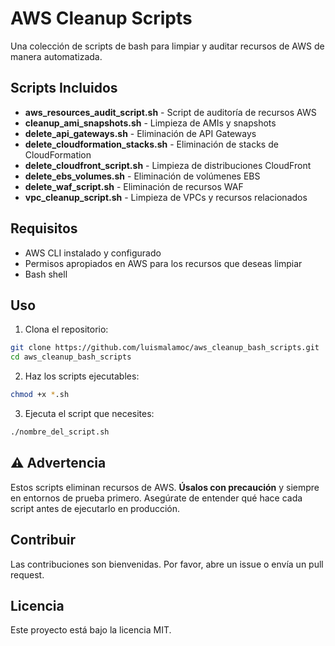 # AWS Cleanup Scripts

Una colección de scripts de bash para limpiar y auditar recursos de AWS de manera automatizada.

## Scripts Incluidos

- **aws_resources_audit_script.sh** - Script de auditoría de recursos AWS
- **cleanup_ami_snapshots.sh** - Limpieza de AMIs y snapshots
- **delete_api_gateways.sh** - Eliminación de API Gateways
- **delete_cloudformation_stacks.sh** - Eliminación de stacks de CloudFormation
- **delete_cloudfront_script.sh** - Limpieza de distribuciones CloudFront
- **delete_ebs_volumes.sh** - Eliminación de volúmenes EBS
- **delete_waf_script.sh** - Eliminación de recursos WAF
- **vpc_cleanup_script.sh** - Limpieza de VPCs y recursos relacionados

## Requisitos

- AWS CLI instalado y configurado
- Permisos apropiados en AWS para los recursos que deseas limpiar
- Bash shell

## Uso

1. Clona el repositorio:
```bash
git clone https://github.com/luismalamoc/aws_cleanup_bash_scripts.git
cd aws_cleanup_bash_scripts
```

2. Haz los scripts ejecutables:
```bash
chmod +x *.sh
```

3. Ejecuta el script que necesites:
```bash
./nombre_del_script.sh
```

## ⚠️ Advertencia

Estos scripts eliminan recursos de AWS. **Úsalos con precaución** y siempre en entornos de prueba primero. Asegúrate de entender qué hace cada script antes de ejecutarlo en producción.

## Contribuir

Las contribuciones son bienvenidas. Por favor, abre un issue o envía un pull request.

## Licencia

Este proyecto está bajo la licencia MIT.
